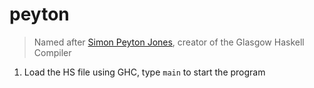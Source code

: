 peyton
======

>Named after [Simon Peyton Jones](http://en.wikipedia.org/wiki/Simon_Peyton_Jones), creator of the Glasgow Haskell Compiler

1. Load the HS file using GHC, type `main` to start the program
